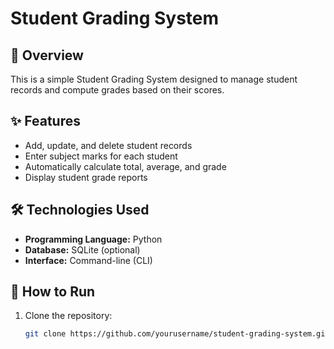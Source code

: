 # Student Grading System

## 📘 Overview
This is a simple Student Grading System designed to manage student records and compute grades based on their scores.

## ✨ Features
- Add, update, and delete student records  
- Enter subject marks for each student  
- Automatically calculate total, average, and grade  
- Display student grade reports

## 🛠️ Technologies Used
- **Programming Language:** Python  
- **Database:** SQLite (optional)  
- **Interface:** Command-line (CLI)

## 🚀 How to Run
1. Clone the repository:
   ```bash
   git clone https://github.com/yourusername/student-grading-system.git
